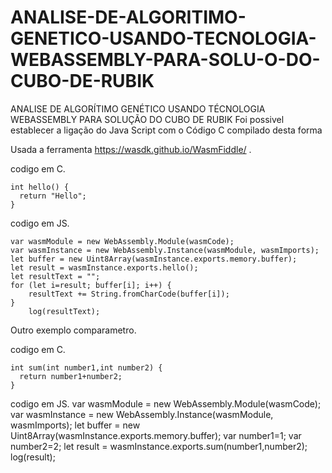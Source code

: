 # ANALISE-DE-ALGORITIMO-GENETICO-USANDO-TECNOLOGIA-WEBASSEMBLY-PARA-SOLU-O-DO-CUBO-DE-RUBIK
ANALISE DE ALGORÍTIMO GENÉTICO  USANDO TÉCNOLOGIA WEBASSEMBLY PARA SOLUÇÃO DO CUBO DE RUBIK
Foi possivel establecer a ligação do Java Script com o Código C compilado desta forma

Usada a ferramenta https://wasdk.github.io/WasmFiddle/ .

codigo em C.

    int hello() { 
      return "Hello";
    }

codigo em JS.

    var wasmModule = new WebAssembly.Module(wasmCode);
    var wasmInstance = new WebAssembly.Instance(wasmModule, wasmImports);
    let buffer = new Uint8Array(wasmInstance.exports.memory.buffer); 
    let result = wasmInstance.exports.hello();
    let resultText = ""; 
    for (let i=result; buffer[i]; i++) {
        resultText += String.fromCharCode(buffer[i]);
    }
        log(resultText);

Outro exemplo comparametro.

codigo em C.

    int sum(int number1,int number2) { 
      return number1+number2;
    }

codigo em JS.
    var wasmModule = new WebAssembly.Module(wasmCode);
    var wasmInstance = new WebAssembly.Instance(wasmModule, wasmImports);
    let buffer = new Uint8Array(wasmInstance.exports.memory.buffer); 
    var number1=1;
    var number2=2;
    let result = wasmInstance.exports.sum(number1,number2);
    log(result);
